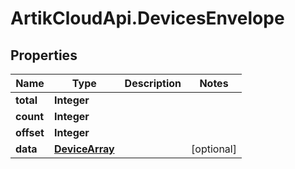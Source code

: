 # ArtikCloudApi.DevicesEnvelope

## Properties
Name | Type | Description | Notes
------------ | ------------- | ------------- | -------------
**total** | **Integer** |  | 
**count** | **Integer** |  | 
**offset** | **Integer** |  | 
**data** | [**DeviceArray**](DeviceArray.md) |  | [optional] 


